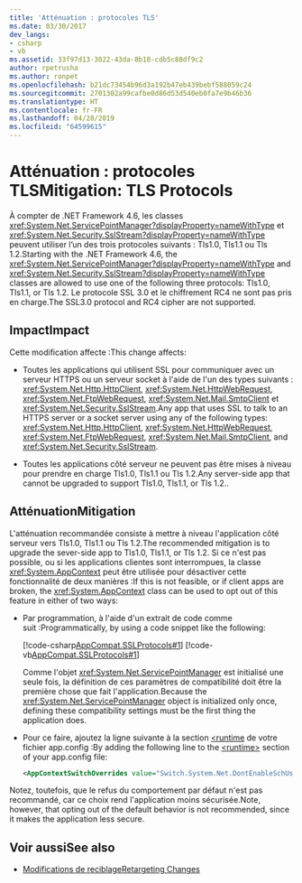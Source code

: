 ```yaml
---
title: 'Atténuation : protocoles TLS'
ms.date: 03/30/2017
dev_langs:
- csharp
- vb
ms.assetid: 33f97d13-3022-43da-8b18-cdb5c88df9c2
author: rpetrusha
ms.author: ronpet
ms.openlocfilehash: b21dc73454b96d3a192b47eb439bebf588059c24
ms.sourcegitcommit: 2701302a99cafbe0d86d53d540eb0fa7e9b46b36
ms.translationtype: HT
ms.contentlocale: fr-FR
ms.lasthandoff: 04/28/2019
ms.locfileid: "64599615"
---
```

# <a name="mitigation-tls-protocols"></a><span data-ttu-id="72e09-102">Atténuation : protocoles TLS</span><span class="sxs-lookup"><span data-stu-id="72e09-102">Mitigation: TLS Protocols</span></span>
<span data-ttu-id="72e09-103">À compter de .NET Framework 4.6, les classes <xref:System.Net.ServicePointManager?displayProperty=nameWithType> et <xref:System.Net.Security.SslStream?displayProperty=nameWithType> peuvent utiliser l’un des trois protocoles suivants : Tls1.0, Tls1.1 ou Tls 1.2.</span><span class="sxs-lookup"><span data-stu-id="72e09-103">Starting with the .NET Framework 4.6, the <xref:System.Net.ServicePointManager?displayProperty=nameWithType> and <xref:System.Net.Security.SslStream?displayProperty=nameWithType> classes are allowed to use one of the following three protocols: Tls1.0, Tls1.1, or Tls 1.2.</span></span> <span data-ttu-id="72e09-104">Le protocole SSL 3.0 et le chiffrement RC4 ne sont pas pris en charge.</span><span class="sxs-lookup"><span data-stu-id="72e09-104">The SSL3.0 protocol and RC4 cipher are not supported.</span></span>  
  
## <a name="impact"></a><span data-ttu-id="72e09-105">Impact</span><span class="sxs-lookup"><span data-stu-id="72e09-105">Impact</span></span>  
 <span data-ttu-id="72e09-106">Cette modification affecte :</span><span class="sxs-lookup"><span data-stu-id="72e09-106">This change affects:</span></span>  
  
- <span data-ttu-id="72e09-107">Toutes les applications qui utilisent SSL pour communiquer avec un serveur HTTPS ou un serveur socket à l'aide de l'un des types suivants : <xref:System.Net.Http.HttpClient>, <xref:System.Net.HttpWebRequest>, <xref:System.Net.FtpWebRequest>, <xref:System.Net.Mail.SmtpClient> et <xref:System.Net.Security.SslStream>.</span><span class="sxs-lookup"><span data-stu-id="72e09-107">Any app that uses SSL to talk to an HTTPS server or a socket server using any of the following types: <xref:System.Net.Http.HttpClient>, <xref:System.Net.HttpWebRequest>, <xref:System.Net.FtpWebRequest>, <xref:System.Net.Mail.SmtpClient>, and <xref:System.Net.Security.SslStream>.</span></span>  
  
- <span data-ttu-id="72e09-108">Toutes les applications côté serveur ne peuvent pas être mises à niveau pour prendre en charge Tls1.0, Tls1.1 ou Tls 1.2.</span><span class="sxs-lookup"><span data-stu-id="72e09-108">Any server-side app that cannot be upgraded to support Tls1.0, Tls1.1, or Tls 1.2..</span></span>  
  
## <a name="mitigation"></a><span data-ttu-id="72e09-109">Atténuation</span><span class="sxs-lookup"><span data-stu-id="72e09-109">Mitigation</span></span>  
 <span data-ttu-id="72e09-110">L'atténuation recommandée consiste à mettre à niveau l'application côté serveur vers Tls1.0, Tls1.1 ou Tls 1.2.</span><span class="sxs-lookup"><span data-stu-id="72e09-110">The recommended mitigation is to upgrade the sever-side app to Tls1.0, Tls1.1, or Tls 1.2.</span></span> <span data-ttu-id="72e09-111">Si ce n'est pas possible, ou si les applications clientes sont interrompues, la classe <xref:System.AppContext> peut être utilisée pour désactiver cette fonctionnalité de deux manières :</span><span class="sxs-lookup"><span data-stu-id="72e09-111">If this is not feasible, or if client apps are broken, the <xref:System.AppContext> class can be used to opt out of this feature in either of two ways:</span></span>  
  
- <span data-ttu-id="72e09-112">Par programmation, à l'aide d'un extrait de code comme suit :</span><span class="sxs-lookup"><span data-stu-id="72e09-112">Programmatically, by using a code snippet like the following:</span></span>  
  
     [!code-csharp[AppCompat.SSLProtocols#1](../../../samples/snippets/csharp/VS_Snippets_CLR/appcompat.sslprotocols/cs/program.cs#1)]
     [!code-vb[AppCompat.SSLProtocols#1](../../../samples/snippets/visualbasic/VS_Snippets_CLR/appcompat.sslprotocols/vb/module1.vb#1)]  
  
     <span data-ttu-id="72e09-113">Comme l'objet <xref:System.Net.ServicePointManager> est initialisé une seule fois, la définition de ces paramètres de compatibilité doit être la première chose que fait l'application.</span><span class="sxs-lookup"><span data-stu-id="72e09-113">Because the <xref:System.Net.ServicePointManager> object is initialized only once, defining these compatibility settings must be the first thing the application does.</span></span>  
  
- <span data-ttu-id="72e09-114">Pour ce faire, ajoutez la ligne suivante à la section [\<runtime](../../../docs/framework/configure-apps/file-schema/runtime/runtime-element.md) de votre fichier app.config :</span><span class="sxs-lookup"><span data-stu-id="72e09-114">By adding the following line to the [\<runtime>](../../../docs/framework/configure-apps/file-schema/runtime/runtime-element.md) section of your app.config file:</span></span>  
  
    ```xml  
    <AppContextSwitchOverrides value="Switch.System.Net.DontEnableSchUseStrongCrypto=true"/>  
    ```  
  
 <span data-ttu-id="72e09-115">Notez, toutefois, que le refus du comportement par défaut n'est pas recommandé, car ce choix rend l'application moins sécurisée.</span><span class="sxs-lookup"><span data-stu-id="72e09-115">Note, however, that opting out of the default behavior is not recommended, since it makes the application less secure.</span></span>  
  
## <a name="see-also"></a><span data-ttu-id="72e09-116">Voir aussi</span><span class="sxs-lookup"><span data-stu-id="72e09-116">See also</span></span>

- [<span data-ttu-id="72e09-117">Modifications de reciblage</span><span class="sxs-lookup"><span data-stu-id="72e09-117">Retargeting Changes</span></span>](../../../docs/framework/migration-guide/retargeting-changes-in-the-net-framework-4-6.md)

